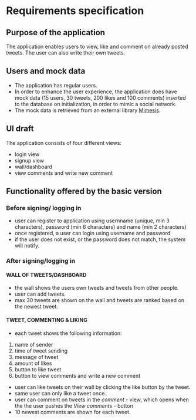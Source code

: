 # Requirements specification

## Purpose of the application

The application enables users to view, like and comment on already posted tweets. The user can also write their own tweets.  

## Users and mock data

- The application has regular users. 
- In order to enhance the user experience, the application does have mock data  (15 users, 30 tweets, 200 likes and 100 comments) 
  inserted to the database on initialization, in order to mimic a social network.
 - The mock data is retrieved from an external library [Mimesis](https://mimesis.name/en/master/index.html).

## UI draft

The application consists of four different views:

- login view 
- signup view 
- wall/dashboard
- view comments and write new comment

## Functionality offered by the basic version

### Before signing/ logging in
- user can register to application using usernname (unique, min 3 characters), password (min 6 characters) and name (min 2 characters)
- once registered, a user can login using username and password
- if the user does not exist, or the password does not match, the system will notify.

### After signing/logging in

#### WALL OF TWEETS/DASHBOARD
- the wall shows the users own tweets and tweets from other people.
- user can add tweets. 
- max 30 tweets are shown on the wall and tweets are ranked based on the newest tweet. 

#### TWEET, COMMENTING & LIKING
- each tweet shows the following information:
1) name of sender 
2) time of tweet sending 
3) message of tweet 
4) amount of likes
5) button to like tweet
6) button to view comments and write a new comment

- user can like tweets on their wall by clicking the like button by the tweet.
- same user can only like a tweet once. 
- user can comment on tweets in the *comment* - view, which opens when the the user pushes the *View comments* - button
- 10 newest comments are shown for each tweet.



